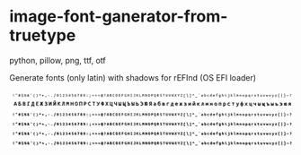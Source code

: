 # image-font-ganerator-from-truetype
python, pillow, png, ttf, otf

Generate fonts (only latin) with shadows for rEFInd (OS EFI loader)

![image](example/ubuntu-mono-0-34.png)
![image](example/ubuntu-mono-1-34-rus.png)
![image](example/ubuntu-mono-1-34.png)
![image](example/ubuntu-mono-2-34.png)
![image](example/ubuntu-mono-3-34.png)
![image](example/ubuntu-mono-4-34.png)
